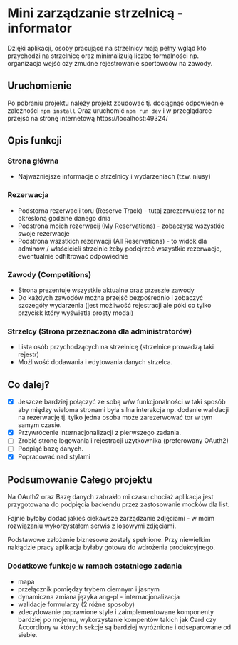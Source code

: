 # Mini zarządzanie strzelnicą - informator

Dzięki aplikacji, osoby pracujące na strzelnicy mają pełny wgląd kto przychodzi na strzelnicę 
oraz minimalizują liczbę formalności np. organizacja wejść czy zmudne rejestrowanie 
sportowców na zawody.

## Uruchomienie
Po pobraniu projektu należy projekt zbudować tj. dociągnąć odpowiednie zależności
```npm install```
Oraz uruchomić
```npm run dev```
i w przeglądarce przejść na stronę internetową https://localhost:49324/

## Opis funkcji

### Strona główna
* Najważniejsze informacje o strzelnicy i wydarzeniach (tzw. niusy)
    
### Rezerwacja
* Podstorna rezerwacji toru (Reserve Track) - tutaj zarezerwujesz tor na określoną godzine danego dnia
* Podstrona moich rezerwacij (My Reservations) - zobaczysz wszystkie swoje rezerwacje
* Podstrona wszstkich rezerwacji (All Reservations) - to widok dla adminów / właścicieli strzelnic żeby podejrzeć wszystkie rezerwacje, ewentualnie odfiltrować odpowiednie

### Zawody (Competitions)
* Strona prezentuje wszystkie aktualne oraz przeszłe zawody
* Do każdych zawodów można przejść bezpośrednio i zobaczyć szczegóły wydarzenia (jest możliwość rejestracji ale póki co tylko przycisk który wyświetla prosty modal)

### Strzelcy (Strona przeznaczona dla administratorów)
* Lista osób przychodzących na strzelnicę (strzelnice prowadzą taki rejestr)
* Możliwość dodawania i edytowania danych strzelca.

## Co dalej?
-[x] Jeszcze bardziej połączyć ze sobą w/w funkcjonalności w taki sposób aby między wieloma stronami była silna interakcja np. dodanie walidacji na rezerwację tj. tylko jedna osoba może zarezerwować tor w tym samym czasie.
-[x] Przywrócenie internacjonalizacji z pierwszego zadania.
-[ ] Zrobić stronę logowania i rejestracji użytkownika (preferowany OAuth2)
-[ ] Podpiąć bazę danych.
-[x] Popracować nad stylami

## Podsumowanie Całego projektu
Na OAuth2 oraz Bazę danych zabrakło mi czasu chociaż aplikacja jest przygotowana do podpięcia backendu przez zastosowanie mocków dla list.

Fajnie byłoby dodać jakieś ciekawsze zarządzanie zdjęciami - w moim rozwiązaniu wykorzystałem serwis z losowymi zdjęciami.

Podstawowe założenie biznesowe zostały spełnione. Przy niewielkim nakłądzie pracy aplikacja byłaby gotowa do wdrożenia produkcyjnego.

### Dodatkowe funkcje w ramach ostatniego zadania
* mapa
* przełącznik pomiędzy trybem ciemnym i jasnym
* dynamiczna zmiana języka ang-pl - internacjonalizacja
* walidacje formularzy (2 różne sposoby)
* zdecydowanie poprawione style i zaimplementowane komponenty bardziej po mojemu, wykorzystanie kompentów takich jak Card czy Accordiony w których sekcje są bardziej wyróżnione i odseparowane od siebie.

